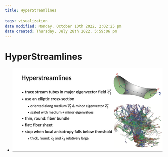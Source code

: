 ```yaml
---
title: HyperStreamlines

tags: visualization 
date modified: Monday, October 10th 2022, 2:02:25 pm
date created: Thursday, July 28th 2022, 5:59:06 pm
---
```


# HyperStreamlines
- ![Screenshot 2022-09-14 at 1.03.53 PM](images/Screenshot%202022-09-14%20at%201.03.53%20PM.png)



